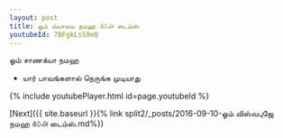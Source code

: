 ```yaml
---
layout: post
title: ஓம் வ்யாலய நமஹ ௧௦௮ டைம்ஸ்
youtubeId: 7BFgkLsS9eQ
---
```

 
 
 ஓம் சாணக்யா நமஹ  
 
 -  யார் பாவங்களால் நெருங்க முடியாது 
 
  
 
  
 
 
 
 
 
 


{% include youtubePlayer.html id=page.youtubeId %}
 
[Next]({{ site.baseurl }}{% link  split2/_posts/2016-09-10-ஓம் விஸ்வபுஜே நமஹ ௧௦௮ டைம்ஸ்.md%})
 

